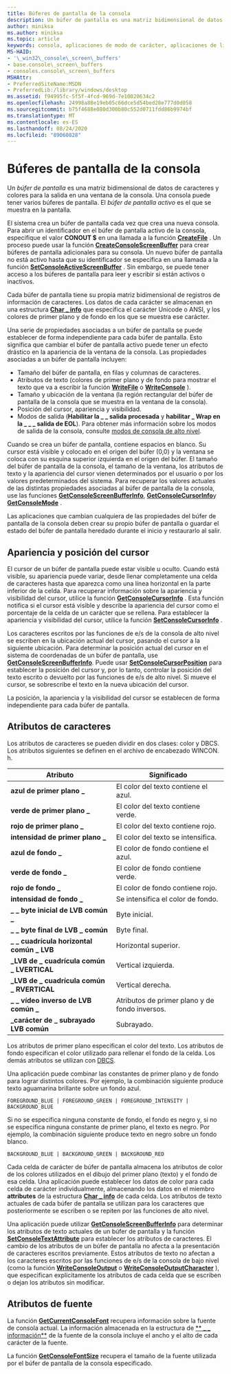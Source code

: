 ```yaml
---
title: Búferes de pantalla de la consola
description: Un búfer de pantalla es una matriz bidimensional de datos de caracteres y colores para la salida en una ventana de la consola.
author: miniksa
ms.author: miniksa
ms.topic: article
keywords: consola, aplicaciones de modo de carácter, aplicaciones de línea de comandos, aplicaciones de terminal, API de consola
MS-HAID:
- '\_win32\_console\_screen\_buffers'
- base.console\_screen\_buffers
- consoles.console\_screen\_buffers
MSHAttr:
- PreferredSiteName:MSDN
- PreferredLib:/library/windows/desktop
ms.assetid: f94995fc-5f5f-4fcd-969d-7e10020634c2
ms.openlocfilehash: 24998a88e19eb05c66dce5d54bed28e777d0d058
ms.sourcegitcommit: b75f4688e080d300b80c552d0711fdd86b9974bf
ms.translationtype: MT
ms.contentlocale: es-ES
ms.lasthandoff: 08/24/2020
ms.locfileid: "89060828"
---
```

# <a name="console-screen-buffers"></a>Búferes de pantalla de la consola


Un *búfer de pantalla* es una matriz bidimensional de datos de caracteres y colores para la salida en una ventana de la consola. Una consola puede tener varios búferes de pantalla. El *búfer de pantalla activo* es el que se muestra en la pantalla.

El sistema crea un búfer de pantalla cada vez que crea una nueva consola. Para abrir un identificador en el búfer de pantalla activo de la consola, especifique el valor **CONOUT $** en una llamada a la función [**CreateFile**](https://msdn.microsoft.com/library/windows/desktop/aa363858) . Un proceso puede usar la función [**CreateConsoleScreenBuffer**](createconsolescreenbuffer.md) para crear búferes de pantalla adicionales para su consola. Un nuevo búfer de pantalla no está activo hasta que su identificador se especifica en una llamada a la función [**SetConsoleActiveScreenBuffer**](setconsoleactivescreenbuffer.md) . Sin embargo, se puede tener acceso a los búferes de pantalla para leer y escribir si están activos o inactivos.

Cada búfer de pantalla tiene su propia matriz bidimensional de registros de información de caracteres. Los datos de cada carácter se almacenan en una estructura [**Char \_ info**](char-info-str.md) que especifica el carácter Unicode o ANSI, y los colores de primer plano y de fondo en los que se muestra ese carácter.

Una serie de propiedades asociadas a un búfer de pantalla se puede establecer de forma independiente para cada búfer de pantalla. Esto significa que cambiar el búfer de pantalla activo puede tener un efecto drástico en la apariencia de la ventana de la consola. Las propiedades asociadas a un búfer de pantalla incluyen:

- Tamaño del búfer de pantalla, en filas y columnas de caracteres.
- Atributos de texto (colores de primer plano y de fondo para mostrar el texto que va a escribir la función [**WriteFile**](https://msdn.microsoft.com/library/windows/desktop/aa365747) o [**WriteConsole**](writeconsole.md) ).
- Tamaño y ubicación de la ventana (la región rectangular del búfer de pantalla de la consola que se muestra en la ventana de la consola).
- Posición del cursor, apariencia y visibilidad.
- Modos de salida (**Habilitar la \_ \_ salida procesada** y **habilitar \_ Wrap en la \_ \_ \_ salida de EOL**). Para obtener más información sobre los modos de salida de la consola, consulte [modos de consola de alto nivel](high-level-console-modes.md).

Cuando se crea un búfer de pantalla, contiene espacios en blanco. Su cursor está visible y colocado en el origen del búfer (0,0) y la ventana se coloca con su esquina superior izquierda en el origen del búfer. El tamaño del búfer de pantalla de la consola, el tamaño de la ventana, los atributos de texto y la apariencia del cursor vienen determinados por el usuario o por los valores predeterminados del sistema. Para recuperar los valores actuales de las distintas propiedades asociadas al búfer de pantalla de la consola, use las funciones [**GetConsoleScreenBufferInfo**](getconsolescreenbufferinfo.md), [**GetConsoleCursorInfo**](getconsolecursorinfo.md)y [**GetConsoleMode**](getconsolemode.md) .

Las aplicaciones que cambian cualquiera de las propiedades del búfer de pantalla de la consola deben crear su propio búfer de pantalla o guardar el estado del búfer de pantalla heredado durante el inicio y restaurarlo al salir.

## <a name="span-id_win32_cursor_appearance_and_positionspanspan-id_win32_cursor_appearance_and_positionspancursor-appearance-and-position"></a><span id="_win32_cursor_appearance_and_position"></span><span id="_WIN32_CURSOR_APPEARANCE_AND_POSITION"></span>Apariencia y posición del cursor


El cursor de un búfer de pantalla puede estar visible u oculto. Cuando está visible, su apariencia puede variar, desde llenar completamente una celda de caracteres hasta que aparezca como una línea horizontal en la parte inferior de la celda. Para recuperar información sobre la apariencia y visibilidad del cursor, utilice la función [**GetConsoleCursorInfo**](getconsolecursorinfo.md) . Esta función notifica si el cursor está visible y describe la apariencia del cursor como el porcentaje de la celda de un carácter que se rellena. Para establecer la apariencia y visibilidad del cursor, utilice la función [**SetConsoleCursorInfo**](setconsolecursorinfo.md) .

Los caracteres escritos por las funciones de e/s de la consola de alto nivel se escriben en la ubicación actual del cursor, pasando el cursor a la siguiente ubicación. Para determinar la posición actual del cursor en el sistema de coordenadas de un búfer de pantalla, use [**GetConsoleScreenBufferInfo**](getconsolescreenbufferinfo.md). Puede usar [**SetConsoleCursorPosition**](setconsolecursorposition.md) para establecer la posición del cursor y, por lo tanto, controlar la posición del texto escrito o devuelto por las funciones de e/s de alto nivel. Si mueve el cursor, se sobrescribe el texto en la nueva ubicación del cursor.

La posición, la apariencia y la visibilidad del cursor se establecen de forma independiente para cada búfer de pantalla.

## <a name="span-id_win32_character_attributesspanspan-id_win32_character_attributesspancharacter-attributes"></a><span id="_win32_character_attributes"></span><span id="_WIN32_CHARACTER_ATTRIBUTES"></span>Atributos de caracteres


Los atributos de caracteres se pueden dividir en dos clases: color y DBCS. Los atributos siguientes se definen en el archivo de encabezado WINCON. h.


| Atributo                         | Significado                                       |
|-----------------------------------|-----------------------------------------------|
| **azul de primer plano \_**              | El color del texto contiene el azul.                     |
| **verde de primer plano \_**             | El color del texto contiene verde.                    |
| **rojo de primer plano \_**               | El color del texto contiene rojo.                      |
| **intensidad de primer plano \_**         | El color del texto se intensifica.                    |
| **azul de fondo \_**              | El color de fondo contiene el azul.               |
| **verde de fondo \_**             | El color de fondo contiene verde.              |
| **rojo de fondo \_**               | El color de fondo contiene rojo.                |
| **intensidad de fondo \_**         | Se intensifica el color de fondo.              |
| **\_ \_ byte inicial de LVB común \_**    | Byte inicial.                                 |
| **\_ \_ byte final de LVB \_ común**   | Byte final.                                |
| **\_ \_ cuadrícula horizontal común \_ LVB** | Horizontal superior.                               |
| **\_LVB de \_ cuadrícula común \_ LVERTICAL**  | Vertical izquierda.                                |
| **\_LVB de \_ cuadrícula común \_ RVERTICAL**  | Vertical derecha.                               |
| **\_ \_ vídeo inverso de LVB común \_**   | Atributos de primer plano y de fondo inversos. |
| **\_carácter de \_ subrayado LVB común**       | Subrayado.                                   |


Los atributos de primer plano especifican el color del texto. Los atributos de fondo especifican el color utilizado para rellenar el fondo de la celda. Los demás atributos se utilizan con [DBCS](https://msdn.microsoft.com/library/windows/desktop/dd317794).

Una aplicación puede combinar las constantes de primer plano y de fondo para lograr distintos colores. Por ejemplo, la combinación siguiente produce texto aguamarina brillante sobre un fondo azul.

`FOREGROUND_BLUE | FOREGROUND_GREEN | FOREGROUND_INTENSITY | BACKGROUND_BLUE`

Si no se especifica ninguna constante de fondo, el fondo es negro y, si no se especifica ninguna constante de primer plano, el texto es negro. Por ejemplo, la combinación siguiente produce texto en negro sobre un fondo blanco.

`BACKGROUND_BLUE | BACKGROUND_GREEN | BACKGROUND_RED`

Cada celda de carácter de búfer de pantalla almacena los atributos de color de los colores utilizados en el dibujo del primer plano (texto) y el fondo de esa celda. Una aplicación puede establecer los datos de color para cada celda de carácter individualmente, almacenando los datos en el miembro **attributes** de la estructura [**Char \_ info**](char-info-str.md) de cada celda. Los atributos de texto actuales de cada búfer de pantalla se utilizan para los caracteres que posteriormente se escriben o se repiten por las funciones de alto nivel.

Una aplicación puede utilizar [**GetConsoleScreenBufferInfo**](getconsolescreenbufferinfo.md) para determinar los atributos de texto actuales de un búfer de pantalla y la función [**SetConsoleTextAttribute**](setconsoletextattribute.md) para establecer los atributos de caracteres. El cambio de los atributos de un búfer de pantalla no afecta a la presentación de caracteres escritos previamente. Estos atributos de texto no afectan a los caracteres escritos por las funciones de e/s de la consola de bajo nivel (como la función [**WriteConsoleOutput**](writeconsoleoutput.md) o [**WriteConsoleOutputCharacter**](writeconsoleoutputcharacter.md) ), que especifican explícitamente los atributos de cada celda que se escriben o dejan los atributos sin modificar.

## <a name="span-id_win32_font_attributesspanspan-id_win32_font_attributesspanfont-attributes"></a><span id="_win32_font_attributes"></span><span id="_WIN32_FONT_ATTRIBUTES"></span>Atributos de fuente


La función [**GetCurrentConsoleFont**](getcurrentconsolefont.md) recupera información sobre la fuente de consola actual. La información almacenada en la estructura de [** \_ \_ información**](console-font-info-str.md) de la fuente de la consola incluye el ancho y el alto de cada carácter de la fuente.

La función [**GetConsoleFontSize**](getconsolefontsize.md) recupera el tamaño de la fuente utilizada por el búfer de pantalla de la consola especificado.








